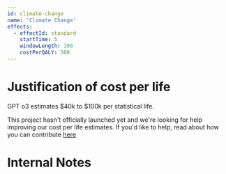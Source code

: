 ```yaml
---
id: climate-change
name: 'Climate Change'
effects:
  - effectId: standard
    startTime: 5
    windowLength: 100
    costPerQALY: 500
---
```


# Justification of cost per life

GPT o3 estimates $40k to $100k per statistical life.

This project hasn't officially launched yet and we're looking for help improving our cost per life estimates.
If you'd like to help, read about how you can contribute [here](https://github.com/impactlist/impactlist/blob/master/CONTRIBUTING.md)

# Internal Notes
